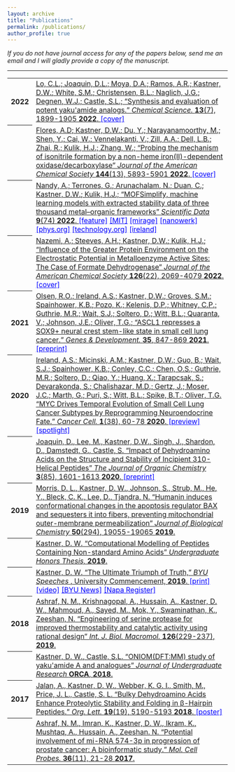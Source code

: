 ```yaml
---
layout: archive
title: "Publications"
permalink: /publications/
author_profile: true
---
```


<em>If you do not have journal access for any of the papers below, send me an email and I will gladly provide a copy of the manuscript.</em>

<hr class="styled-hr" style="width:100%;">

<table>

<tr><th>2022</th><td>
  <a href="https://pubs.rsc.org/en/content/articlelanding/2022/SC/D1SC05992K" target="_blank">Lo, C.L.; Joaquin, D.L.; Moya, D.A.; Ramos, A.R.; <u>Kastner, D.W.</u>; White, S.M.; Christensen, B.L.; Naglich, J.G.; Degnen, W.J.; Castle, S.L.; &ldquo;Synthesis and evaluation of potent yaku'amide analogs.&rdquo;
  <em>Chemical Science. </em>
   <strong>13</strong>(7), 1899-1905 <strong>2022</strong>.
  </a>
 <a style="color:blue" href="https://twitter.com/ChemicalScience/status/1494256042309558274?s=20&t=CxpPDexR3FmBfZuqW5CKsg" target="_blank">[cover]</a>
</td></tr>

 <tr><th></th><td>
   <a href="https://pubs.acs.org/doi/full/10.1021/jacs.1c12891" target="_blank">
    Flores, A.D; <u>Kastner, D.W.</u>; Du, Y.; Narayanamoorthy, M.; Shen, Y.; Cai, W.; Vennelakanti, V.; Zill, A.A.; Dell, L.B.; Zhai, R.; Kulik, H.J.; Zhang, W.;
    &ldquo;Probing the mechanism of isonitrile formation by a non-heme iron(II)-dependent oxidase/decarboxylase&rdquo;
    <em>Journal of the American Chemical Society </em>
    <strong>144</strong>(13), 5893-5901 <strong>2022</strong>.
   </a>
  <a style="color:blue" href="https://twitter.com/J_A_C_S/status/1511726183330848777?s=20&t=CxpPDexR3FmBfZuqW5CKsg" target="_blank">[cover]</a>
 </td></tr>

 <tr><th></th><td>
   <a href="https://www.nature.com/articles/s41597-022-01181-0" target="_blank">
    Nandy, A.; Terrones, G.; Arunachalam, N.; Duan, C.; <u>Kastner, D.W.</u>; Kulik, H.J.;
    &ldquo;MOFSimplify, machine learning models with extracted stability data of three thousand metal–organic frameworks&rdquo;
    <em>Scientific Data </em>
    <strong>9</strong>(74) <strong>2022</strong>.
   </a>
  <a style="color:blue" href="https://twitter.com/doescience/status/1504854146473725956?s=20&t=jIGHRRWbqYGNlE6hUiSDUg" target="_blank">[feature]</a>
  <a style="color:blue" href="https://news.mit.edu/2022/metal-oxide-frameworks-model-0311" target="_blank">[MIT]</a>
  <a style="color:blue" href="https://www.miragenews.com/computational-modeling-guides-development-of-741802/" target="_blank">[mirage]</a>
  <a style="color:blue" href="https://www.nanowerk.com/nanotechnology-news2/newsid=60014.php" target="_blank">[nanowerk]</a>
  <a style="color:blue" href="https://phys.org/news/2022-03-chemical-neural-networks-properties-metal-organic.html" target="_blank">[phys.org]</a>
  <a style="color:blue" href="https://www.technology.org/2022/03/16/computational-modeling-new-materials/" target="_blank">[technology.org]</a>
  <a style="color:blue" href="https://www.engineersireland.ie/Engineers-Journal/News/computational-modelling-guides-development-of-new-materials" target="_blank">[ireland]</a>
 </td></tr>

 <tr><th></th><td>
   <a href="https://pubs.acs.org/doi/10.1021/acs.jpcb.2c02260" target="_blank">
    Nazemi, A.; Steeves, A.H.; <u>Kastner, D.W.</u>; Kulik, H.J.;
    &ldquo;Influence of the Greater Protein Environment on the Electrostatic Potential in Metalloenzyme Active Sites: The Case of Formate Dehydrogenase&rdquo;
    <em>Journal of the American Chemical Society </em>
    <strong>126</strong>(22), 2069-4079 <strong>2022</strong>.
   </a>
  <a style="color:blue" href="https://pubs.acs.org/pb-assets/images/_journalCovers/jpcbfk/jpcbfk_v126i022.jpg?0.9519844255477177" target="_blank">[cover]</a>
 </td></tr>

<tr><th>2021</th><td>
  <a href="http://genesdev.cshlp.org/content/35/11-12/847" target="_blank">Olsen, R.O.; Ireland, A.S.; <u>Kastner, D.W.</u>; Groves, S.M.; Spainhower, K.B.; Pozo, K.; Kelenis, D.P.; Whitney, C.P.; Guthrie, M.R.; Wait, S.J.; Soltero, D.; Witt, B.L.; Quaranta, V.; Johnson, J.E.; Oliver, T.G.; &ldquo;ASCL1 represses a SOX9+ neural crest stem-like state in small cell lung cancer.&rdquo;
  <em>Genes & Development. </em>
   <strong>35</strong>, 847-869 <strong>2021</strong>.
  </a>
 <a style="color:blue" href="https://www.biorxiv.org/content/10.1101/2020.11.11.362632v1" target="_blank">[preprint]</a>

</td></tr>

 <tr><th>2020</th><td>
   <a href="https://www.cell.com/cancer-cell/fulltext/S1535-6108(20)30218-X" target="_blank">Ireland, A.S.; Micinski, A.M.; <u>Kastner, D.W.;</u> Guo, B.; Wait, S.J.; Spainhower, K.B.; Conley, C.C.; Chen, O.S.; Guthrie, M.R.; Soltero, D.; Qiao, Y.; Huang, X.; Tarapcsak, S.; Devarakonda, S.; Chalishazar, M.D.; Gertz, J.; Moser, J.C.; Marth, G.; Puri, S.; Witt, B.L.; Spike, B.T.; Oliver, T.G. &ldquo;MYC Drives Temporal Evolution of Small Cell Lung Cancer Subtypes by Reprogramming Neuroendocrine Fate.&rdquo;
   <em>Cancer Cell. </em>
    <strong>1</strong>(38), 60-78 <strong>2020</strong>.
   </a>
  <a style="color:blue" href="https://www.cell.com/cancer-cell/fulltext/S1535-6108(20)30313-5" target="_blank">[preview]</a>
  <a style="color:blue" href="https://healthcare.utah.edu/huntsmancancerinstitute/news/2020/06/researchers-identify-a-moving-target-in-small-cell-lung-tumors.php" target="_blank">[spotlight]</a>
 </td></tr>

 <tr><th></th><td>
   <a href="https://pubs.acs.org/doi/10.1021/acs.joc.9b02747" target="_blank">
    Joaquin, D., Lee, M., <u>Kastner, D.W.,</u> Singh, J., Shardon, D., Damstedt, G., Castle, S.
    &ldquo;Impact of Dehydroamino Acids on the Structure and Stability of Incipient 3<sub></sub>10-Helical Peptides&rdquo;
    <em>The Journal of Organic Chemistry </em>
    <strong>3</strong>(85), 1601-1613 <strong>2020</strong>.
   </a>
  <a style="color:blue" href="https://chemrxiv.org/s/c3ceb27a7adb6d7e0acb" target="_blank">[preprint]</a>
 </td></tr>

  <tr><th>2019</th><td>
    <a href="https://www.sciencedirect.com/science/article/pii/S0021925820308218?via%3Dihub" target="_blank">
      Morris, D. L., <u>Kastner, D. W.</u>, Johnson, S., Strub, M., He, Y., Bleck, C. K., Lee, D., Tjandra, N.
      &ldquo;Humanin induces conformational changes in the apoptosis regulator BAX and sequesters it into fibers, preventing mitochondrial outer-membrane permeabilization&rdquo;
      <em>Journal of Biological Chemistry </em>
      <strong>50</strong>(294), 19055-19065 <strong>2019</strong>.
    </a>
  </td></tr>

  <tr><th></th><td>
   <a href="https://scholarsarchive.byu.edu/studentpub_uht/61" target="_blank">
      <u>Kastner, D. W.</u>
      &ldquo;Computational Modelling of Peptides Containing Non-standard Amino Acids&rdquo;
      <em>Undergraduate Honors Thesis, </em>
      <strong>2019</strong>.
   </a>
  </td></tr>

  <tr><th></th><td>
    <a href="https://speeches.byu.edu/talks/david-w-kastner/the-ultimate-triumph-of-truth/" target="_blank">
      <u>Kastner, D. W.</u>
      &ldquo;The Ultimate Triumph of Truth,&rdquo;
      <em>BYU Speeches </em>,
      University Commencement, <strong>2019</strong>.
    </a>
    <a style="color:blue" href="https://speeches.byu.edu/wp-content/uploads/pdf/Comm_2019_Kastner.pdf" target="_blank">[print]</a>
    <a style="color:blue" href="https://www.youtube.com/watch?v=qFgQOzBn8AQ" target="_blank">[video]</a>
    <a style="color:blue" href="https://news.byu.edu/news/part-search-q-student-commencement-speaker" target="_blank">[BYU News]</a>
    <a style="color:blue" href="https://napavalleyregister.com/announcements/grapevine/grapevines-kastner-chosen-as-commencement-speaker-at-byu/article_c57a228f-1f16-58c2-b068-ba68445f59e6.html" target="_blank">[Napa Register]</a>
  </td></tr>

  <tr><th>2018</th><td>
    <a href="https://www.sciencedirect.com/science/article/pii/S0141813018356265" target="_blank">
      Ashraf, N. M., Krishnagopal, A., Hussain, A., <u>Kastner, D. W.</u>, Mahmoud, A., Sayed, M., Mok, Y., Swaminathan, K., Zeeshan, N.
      &ldquo;Engineering of serine protease for improved thermostability and catalytic activity using rational design&rdquo;
      <em>Int. J. Biol. Macromol. </em>
      <strong>126</strong>(229-237), <strong>2019</strong>.
    </a>
  </td></tr>

  <tr><th></th><td>
    <a href="http://jur.byu.edu/?p=23292" target="_blank">
      <u>Kastner, D. W.</u>, Castle, S.L.
      &ldquo;ONIOM(DFT:MM) study of yaku'amide A and analogues&rdquo;
      <em>Journal of Undergraduate Research </em>
      <strong>ORCA</strong>, <strong>2018</strong>.
    </a>
  </td></tr>

  <tr><th>2017</th><td>
    <a href="https://pubs.acs.org/doi/abs/10.1021/acs.orglett.7b02455" target="_blank">Jalan, A., <u>Kastner, D. W.</u>, Webber, K. G. I., Smith, M., Price, J. L., Castle, S. L. &ldquo;Bulky Dehydroamino Acids Enhance Proteolytic Stability and Folding in β-Hairpin Peptides.&rdquo;
      <em>Org. Lett. </em>
      <strong>19</strong>(19), 5190-5193 <strong>2018</strong>.
    </a>
    <a style="color:blue" href="https://scholarsarchive.byu.edu/library_studentposters_2017/" target="_blank">[poster]</a>
  </td></tr>

  <tr><th></th><td>
    <a href="https://www.sciencedirect.com/science/article/pii/S0890850817300695" target="_blank">Ashraf, N. M., Imran, K., <u>Kastner, D. W</u>., Ikram, K., Mushtaq, A., Hussain, A., Zeeshan. N. &ldquo;Potential involvement of mi-RNA 574-3p in progression of prostate cancer: A bioinformatic study.&rdquo;
      <em>Mol. Cell Probes. </em>
      <strong>36</strong>(11), 21-28 <strong>2017</strong>.
    </a>
  </td></tr>

</table>
